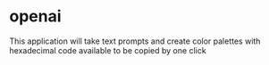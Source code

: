 # openai
This application will take text prompts and create color palettes with hexadecimal code available to be copied by one click
